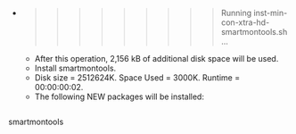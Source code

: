 * >>>>>>>>> Running inst-min-con-xtra-hd-smartmontools.sh ...
  * After this operation, 2,156 kB of additional disk space will be used.
  * Install smartmontools.
  * Disk size = 2512624K. Space Used = 3000K. Runtime = 00:00:00:02.
  * The following NEW packages will be installed:
  ```bash
smartmontools
  ```
